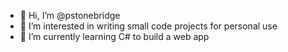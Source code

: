 - 👋 Hi, I’m @pstonebridge
- 👀 I’m interested in writing small code projects for personal use
- 🌱 I’m currently learning C# to build a web app

<!---
pstonebridge/pstonebridge is a ✨ special ✨ repository because its `README.md` (this file) appears on your GitHub profile.
You can click the Preview link to take a look at your changes.
--->
